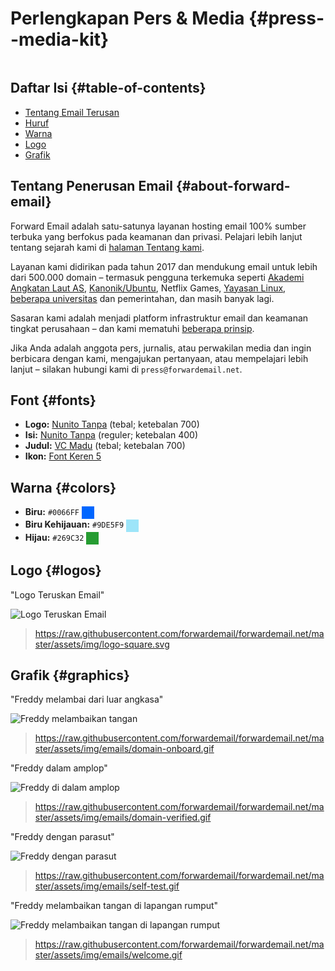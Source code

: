 # Perlengkapan Pers & Media {#press--media-kit}

<img loading="malas" src="/img/articles/press.webp" alt="" class="rounded-lg" />

## Daftar Isi {#table-of-contents}

* [Tentang Email Terusan](#about-forward-email)
* [Huruf](#fonts)
* [Warna](#colors)
* [Logo](#logos)
* [Grafik](#graphics)

## Tentang Penerusan Email {#about-forward-email}

Forward Email adalah satu-satunya layanan hosting email 100% sumber terbuka yang berfokus pada keamanan dan privasi. Pelajari lebih lanjut tentang sejarah kami di [halaman Tentang kami](/about).

Layanan kami didirikan pada tahun 2017 dan mendukung email untuk lebih dari 500.000 domain – termasuk pengguna terkemuka seperti [Akademi Angkatan Laut AS](/blog/docs/federal-government-email-service-section-889-compliant), [Kanonik/Ubuntu](/blog/docs/canonical-ubuntu-email-enterprise-case-study), Netflix Games, [Yayasan Linux](/blog/docs/linux-foundation-email-enterprise-case-study), [beberapa universitas](/blog/docs/alumni-email-forwarding-university-case-study) dan pemerintahan, dan masih banyak lagi.

Sasaran kami adalah menjadi platform infrastruktur email dan keamanan tingkat perusahaan – dan kami mematuhi [beberapa prinsip](https://forwardemail.net/blog/docs/best-quantum-safe-encrypted-email-service#principles).

Jika Anda adalah anggota pers, jurnalis, atau perwakilan media dan ingin berbicara dengan kami, mengajukan pertanyaan, atau mempelajari lebih lanjut – silakan hubungi kami di `press@forwardemail.net`.

## Font {#fonts}

* **Logo:** [Nunito Tanpa](https://fonts.google.com/specimen/Nunito+Sans) (tebal; ketebalan 700)
* **Isi:** [Nunito Tanpa](https://fonts.google.com/specimen/Nunito+Sans) (reguler; ketebalan 400)
* **Judul:** [VC Madu](https://verycoolstudio.com/typefaces/honey) (tebal; ketebalan 700)
* **Ikon:** [Font Keren 5](https://fontawesome.com/)

## Warna {#colors}

* **Biru:** `#0066FF` <span style="vertical-align:middle;display:inline-block;padding:10px;background:#0066FF;"></span>
* **Biru Kehijauan:** `#9DE5F9` <span style="vertical-align:middle;display:inline-block;padding:10px;background:#9DE5F9;"></span>
* **Hijau:** `#269C32` <span style="vertical-align:middle;display:inline-block;padding:10px;background:#269C32;"></span>

## Logo {#logos}

"Logo Teruskan Email"

![Logo Teruskan Email](https://raw.githubusercontent.com/forwardemail/forwardemail.net/master/assets/img/logo-square.svg)

> <https://raw.githubusercontent.com/forwardemail/forwardemail.net/master/assets/img/logo-square.svg>

## Grafik {#graphics}

"Freddy melambai dari luar angkasa"

![Freddy melambaikan tangan](https://raw.githubusercontent.com/forwardemail/forwardemail.net/master/assets/img/emails/domain-onboard.gif)

> <https://raw.githubusercontent.com/forwardemail/forwardemail.net/master/assets/img/emails/domain-onboard.gif>

"Freddy dalam amplop"

![Freddy di dalam amplop](https://raw.githubusercontent.com/forwardemail/forwardemail.net/master/assets/img/emails/domain-verified.gif)

> <https://raw.githubusercontent.com/forwardemail/forwardemail.net/master/assets/img/emails/domain-verified.gif>

"Freddy dengan parasut"

![Freddy dengan parasut](https://raw.githubusercontent.com/forwardemail/forwardemail.net/master/assets/img/emails/self-test.gif)

> <https://raw.githubusercontent.com/forwardemail/forwardemail.net/master/assets/img/emails/self-test.gif>

"Freddy melambaikan tangan di lapangan rumput"

![Freddy melambaikan tangan di lapangan rumput](https://raw.githubusercontent.com/forwardemail/forwardemail.net/master/assets/img/emails/welcome.gif)

> <https://raw.githubusercontent.com/forwardemail/forwardemail.net/master/assets/img/emails/welcome.gif>